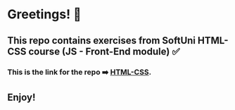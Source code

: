 #  Greetings! 👋
## This repo contains exercises from SoftUni HTML-CSS course (JS - Front-End module) :white_check_mark:
#### 
### This is the link for the repo ➡️ [HTML-CSS](https://github.com/Runador/HTML-CSS/tree/main).
## Enjoy!
